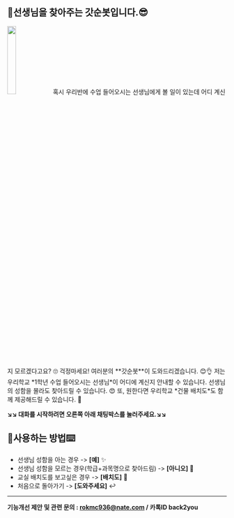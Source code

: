## 🤗선생님을 찾아주는 갓순봇입니다.😎
<img src="https://user-images.githubusercontent.com/103111048/163158052-a4193f8e-cb33-427c-93d2-9872b8a8a790.gif" width="20%" height="20%">  
혹시 우리반에 수업 들어오시는 선생님에게 볼 일이 있는데 어디 계신지 모르겠다고요?  🙄  
걱정마세요! 여러분의 **갓순봇**이 도와드리겠습니다.  😊👌  
저는 우리학교 *1학년 수업 들어오시는 선생님*이 어디에 계신지 안내할 수 있습니다.  
선생님의 성함을 몰라도 찾아드릴 수 있습니다. 😍  
또, 원한다면 우리학교 *건물 배치도*도 함께 제공해드릴 수 있습니다. 🤩

**↘️↘️ 대화를 시작하려면 오른쪽 아래 채팅박스를 눌러주세요.↘️↘️** 

## 📱사용하는 방법⌨️
* 선생님 성함을 아는 경우 -> **[예]** ✨  
* 선생님 성함을 모르는 경우(학급+과목명으로 찾아드림) -> **[아니오]** 🎈  
* 교실 배치도를 보고싶은 경우 -> **[배치도]** 🔎  
* 처음으로 돌아가기 -> **[도와주세요]** ↩️

***

**기능개선 제안 및 관련 문의 : rokmc936@nate.com / 카톡ID back2you**
